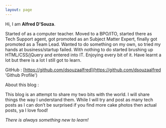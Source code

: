 ```yaml
---
layout: page
---
```

Hi, I am **Alfred D'Souza**.

Started of as a computer teacher. Moved to a BPO/ITO, started there as Tech Support agent, got promoted as an Subject Matter Expert, finally got promoted as a Team Lead. Wanted to do something on my own, so tried my hands at business/startup failed. With nothing to do started brushing up HTML/CSS/jQuery and entered into IT. Enjoying every bit of it. Have learnt a lot but there is a lot I still got to learn.

GitHub : [https://github.com/dsouzaalfred](https://github.com/dsouzaalfred 'Github Profile')

About this blog :

This blog is an attempt to share my two bits with the world. I will share things the way I understand them. While I will try and post as many tech posts as I can don’t be surprised if you find more cake photos then actual posts, ya I love food!

_There is always something new to learn!_
